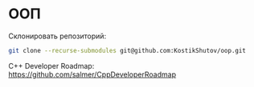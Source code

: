 # ООП

Склонировать репозиторий:

```bash
git clone --recurse-submodules git@github.com:KostikShutov/oop.git
```

C++ Developer Roadmap: <https://github.com/salmer/CppDeveloperRoadmap>
